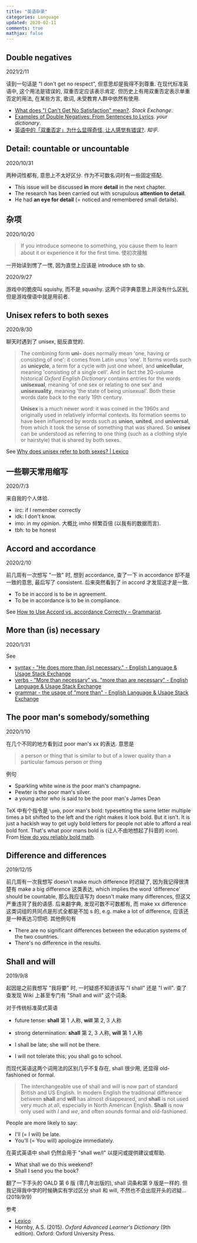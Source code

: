 ```yaml
---
title: "英语杂录"
categories: Language
updated: 2020-02-11
comments: true
mathjax: false
---
```


## Double negatives

2021/2/11

读到一句话是 "I don't get no respect", 但意思却是我得不到尊重. 在现代标准英语中, 这个用法是错误的, 双重否定应该表示肯定. 但历史上有用双重否定表示单重否定的用法, 在某些方言, 歌词, 未受教育人群中依然有使用.

- [What does "I Can't Get No Satisfaction" mean?](https://english.stackexchange.com/questions/983/what-does-i-cant-get-no-satisfaction-mean). *Stack Exchange*.
- [Examples of Double Negatives: From Sentences to Lyrics](https://examples.yourdictionary.com/examples-of-double-negatives.html). *your dictionary*.
- [英语中的「双重否定」为什么显得奇怪, 让人感觉有错误?](https://www.zhihu.com/question/20767261). *知乎*.

<!-- more -->

## Detail: countable or uncountable

2020/10/31

两种词性都有, 意思上不太好区分. 作为不可数名词时有一些固定搭配.

- This issue will be discussed **in** more **detail** in the next chapter.
- The research has been carried out with scrupulous **attention to detail**.
- He had **an eye for detail** (= noticed and remembered small details).

## 杂项

2020/10/20

> If you introduce someone to something, you cause them to learn about it or experience it for the first time. 使初次接触

一开始读到愣了一愣, 因为直觉上应该是 introduce sth to sb.

2020/9/27

游戏中的脆皮叫 squishy, 而不是 squashy. 这两个词字典意思上并没有什么区别, 但是游戏俚语中就是用前者.

## Unisex refers to both sexes

2020/8/30

聊天时遇到了 unisex, 挺反直觉的.

> The combining form **uni-** does normally mean 'one, having or consisting of one': it comes from Latin *unus* 'one'. It forms words such as **unicycle**, a term for a cycle with just one wheel, and **unicellular**, meaning 'consisting of a single cell'. And in fact the 20-volume historical *Oxford English Dictionary* contains entries for the words **unisexual**, meaning 'of one sex or relating to one sex' and **unisexuality**, meaning 'the state of being unisexual'. Both these words date back to the early 19th century.
> 
> **Unisex** is a much newer word: it was coined in the 1960s and originally used in relatively informal contexts. Its formation seems to have been influenced by words such as **union**, **united**, and **universal**, from which it took the sense of something that was shared. So **unisex** can be understood as referring to one thing (such as a clothing style or hairstyle) that is shared by both sexes.

See [Why does unisex refer to both sexes? \| Lexico](https://www.lexico.com/explore/why-does-unisex-refer-to-both-sexes)

## 一些聊天常用缩写

2020/7/3

来自我的个人体验.

- iirc: if I remember correctly
- idk: I don't know. 
- imo: in my opinion. 大概比 imho 频繁百倍 (以我有的数据而言).
- tbh: to be honest

## Accord and accordance

2020/2/10

前几周有一次想写 "一致" 时, 想到 accordance, 查了一下 in accordance 却不是一致的意思, 最后写了 consistent. 后来突然看到了 in accord 才发现这才是一致.

- To be in accord is to be in agreement. 
- To be in accordance is to be in compliance.

See [How to Use Accord vs. accordance Correctly – Grammarist](https://grammarist.com/usage/accord-accordance/).

## More than (is) necessary

2020/1/31

See 
- [syntax - "He does more than (is) necessary." - English Language & Usage Stack Exchange](https://english.stackexchange.com/questions/19423/he-does-more-than-is-necessary)
- [verbs - "More than necessary" vs. "more than are necessary" - English Language & Usage Stack Exchange](https://english.stackexchange.com/questions/211456/more-than-necessary-vs-more-than-are-necessary)
- [grammar - the usage of "more than" - English Language & Usage Stack Exchange](https://english.stackexchange.com/questions/381123/the-usage-of-more-than)

## The poor man's somebody/something 

2020/1/10

在几个不同的地方看到过 poor man's xx 的表达. 意思是

> a person or thing that is similar to but of a lower quality than a particular famous person or thing

例句

- Sparkling white wine is the poor man's champagne.
- Pewter is the poor man's silver.
- a young actor who is said to be the poor man's James Dean

TeX 中有个指令是 `\pmb`, poor man's bold: typesetting the same letter multiple times a bit shifted to the left and the right makes it look bold. But it isn't. It is just a hackish way to get ugly bold letters for people not able to afford a real bold font. That's what poor mans bold is (让人不由地想起了抖音的 icon). From [How do you reliably bold math](https://latex.org/forum/viewtopic.php?t=26738).

## Difference and differences 

2019/12/15

前几周有一次我想写 doesn't make much difference 时迟疑了, 因为我记得很清楚有 make a big difference 这类表达, which implies the word 'difference' should be countable, 那么我应该写为 doesn't make many differences, 但这又严重违背了我的语感. 后来翻字典, 发现可数不可数都有, 而 make xx difference 这类词组的共同点是形式全都是不加 s 的, e.g. make a lot of difference, 应该还是一种表达习惯吧. 其他例句有

- There are no significant differences between the education systems of the two countries.
- There's no difference in the results.

## Shall and will

2019/9/8

起因是之前我想写 "我将要" 时, 一时疑惑不知道该写 "I shall" 还是 "I will". 查了查发现 Wiki 上甚至专门有 "Shall and will" 这个词条.

对于传统标准英式英语
- future tense: **shall** 第 1 人称, **will** 第 2, 3 人称
- strong determination: **shall** 第 2, 3 人称, **will** 第 1 人称

- I shall be late; she will not be there.
- I will not tolerate this; you shall go to school.

而现代英语这两个词用法的区别几乎不复存在, shall 很少用, 还显得 old-fashioned or formal. 

> The interchangeable use of shall and will is now part of standard British and US English. In modern English the traditional difference between **shall** and **will** has almost disappeared, and **shall** is not used very much at all, especially in North American English. **Shall** is now only used with *I* and *we*, and often sounds formal and old-fashioned.

People are more likely to say: 
- I'll (= I will) be late. 
- You'll (= You will) apologize immediately.

在英式英语中 shall 仍然会用于 "shall we/I"  以提问或提供建议或帮助.
 
- What shall we do this weekend?
- Shall I send you the book?

翻了一下手头的 OALD 第 6 版 (零几年出版的), shall 词条和第 9 版是一样的. 但我记得我中学的时候确实有学过区分 shall 和 will, 不然也不会出现开头的迟疑... (2019/9/9)

参考
- [Lexico](https://www.lexico.com)
- Hornby, A.S. (2015). *Oxford Advanced Learner's Dictionary* (9th edition).  Oxford: Oxford University Press.